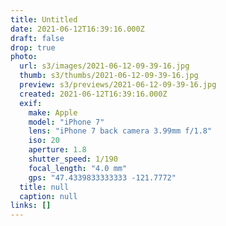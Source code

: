 ```yaml
---
title: Untitled
date: 2021-06-12T16:39:16.000Z
draft: false
drop: true
photo:
  url: s3/images/2021-06-12-09-39-16.jpg
  thumb: s3/thumbs/2021-06-12-09-39-16.jpg
  preview: s3/previews/2021-06-12-09-39-16.jpg
  created: 2021-06-12T16:39:16.000Z
  exif:
    make: Apple
    model: "iPhone 7"
    lens: "iPhone 7 back camera 3.99mm f/1.8"
    iso: 20
    aperture: 1.8
    shutter_speed: 1/190
    focal_length: "4.0 mm"
    gps: "47.4339833333333 -121.7772"
  title: null
  caption: null
links: []
---
```

